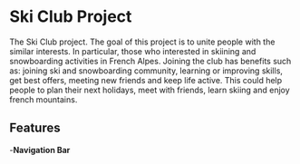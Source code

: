 # Ski Club Project
The Ski Club project. The goal of this project is to unite people with the similar interests. In particular, those who interested in skiining and snowboarding activities in French Alpes.
Joining the club has benefits such as: joining ski and snowboarding community, learning or improving skills, get best offers, meeting new friends and keep life active. This could help people to plan their next holidays, meet with friends, learn skiing and enjoy french mountains.

## Features
-__Navigation Bar__